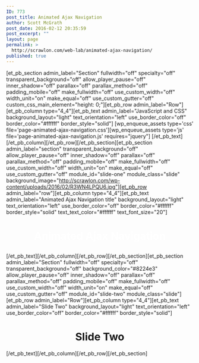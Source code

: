 ```yaml
---
ID: 773
post_title: Animated Ajax Navigation
author: Scott McGrath
post_date: 2016-02-12 20:35:59
post_excerpt: ""
layout: page
permalink: >
  http://scrawlon.com/web-lab/animated-ajax-navigation/
published: true
---
```

[et_pb_section admin_label="Section" fullwidth="off" specialty="off" transparent_background="off" allow_player_pause="off" inner_shadow="off" parallax="off" parallax_method="off" padding_mobile="off" make_fullwidth="off" use_custom_width="off" width_unit="on" make_equal="off" use_custom_gutter="off" custom_css_main_element="height: 0;"][et_pb_row admin_label="Row"][et_pb_column type="4_4"][et_pb_text admin_label="JavaScript and CSS" background_layout="light" text_orientation="left" use_border_color="off" border_color="#ffffff" border_style="solid"] [wp_enqueue_assets type='css' file='page-animated-ajax-navigation.css'][wp_enqueue_assets type='js' file='page-animated-ajax-navigation.js' requires="jquery"] [/et_pb_text][/et_pb_column][/et_pb_row][/et_pb_section][et_pb_section admin_label="section" transparent_background="off" allow_player_pause="off" inner_shadow="off" parallax="off" parallax_method="off" padding_mobile="off" make_fullwidth="off" use_custom_width="off" width_unit="on" make_equal="off" use_custom_gutter="off" module_id="slide-one" module_class="slide" background_image="http://scrawlon.com/wp-content/uploads/2016/02/R3WN4LPQU6.jpg"][et_pb_row admin_label="row"][et_pb_column type="4_4"][et_pb_text admin_label="Animated Ajax Navigation title" background_layout="light" text_orientation="left" use_border_color="off" border_color="#ffffff" border_style="solid" text_text_color="#ffffff" text_font_size="20"] <h1 style="text-align: center;">
  <span style="color: #ffffff;"><strong>Animated Ajax Navigation</strong></span>
</h1> [/et_pb_text][/et_pb_column][/et_pb_row][/et_pb_section][et_pb_section admin_label="Section" fullwidth="off" specialty="off" transparent_background="off" background_color="#8224e3" allow_player_pause="off" inner_shadow="off" parallax="off" parallax_method="off" padding_mobile="off" make_fullwidth="off" use_custom_width="off" width_unit="on" make_equal="off" use_custom_gutter="off" module_id="slide-two" module_class="slide"][et_pb_row admin_label="Row"][et_pb_column type="4_4"][et_pb_text admin_label="Slide Two" background_layout="light" text_orientation="left" use_border_color="off" border_color="#ffffff" border_style="solid"] 

<h1 style="text-align: center;">
  Slide Two
</h1> [/et_pb_text][/et_pb_column][/et_pb_row][/et_pb_section]